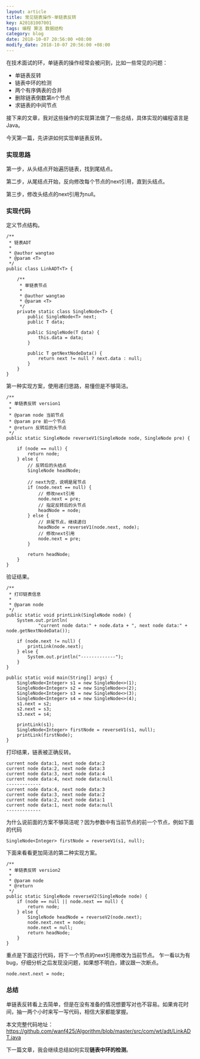 ```yaml
---
layout: article
title: 常见链表操作-单链表反转
key: A20181007001
tags: 编程 算法 数据结构
category: blog
date: 2018-10-07 20:56:00 +08:00
modify_date: 2018-10-07 20:56:00 +08:00
---
```


在技术面试的环，单链表的操作经常会被问到，比如一些常见的问题：

* 单链表反转
* 链表中环的检测
* 两个有序俩表的合并
* 删除链表倒数第n个节点
* 求链表的中间节点

接下来的文章，我对这些操作的实现算法做了一些总结，具体实现的编程语言是Java。

今天第一篇，先讲讲如何实现单链表反转。

<!--more-->

### 实现思路

第一步，从头结点开始遍历链表，找到尾结点。

第二步，从尾结点开始，反向修改每个节点的next引用，直到头结点。

第三步，修改头结点的next引用为null。

### 实现代码

定义节点结构。

```
/**
 * 链表ADT
 * 
 * @author wangtao
 * @param <T>
 */
public class LinkADT<T> {

	/**
	 * 单链表节点
	 * 
	 * @author wangtao
	 * @param <T>
	 */
	private static class SingleNode<T> {
		public SingleNode<T> next;
		public T data;

		public SingleNode(T data) {
			this.data = data;
		}
		
		public T getNextNodeData() {
			return next != null ? next.data : null;
		}
	}
}
```

第一种实现方案，使用递归思路，易懂但是不够简洁。

```
/**
 * 单链表反转 version1
 * 
 * @param node 当前节点
 * @param pre 前一个节点
 * @return 反转后的头节点
 */
public static SingleNode reverseV1(SingleNode node, SingleNode pre) {

	if (node == null) {
		return node;
	} else {
		// 反转后的头结点
		SingleNode headNode;

		// next为空，说明是尾节点
		if (node.next == null) {
			// 修改next引用
			node.next = pre;
			// 指定反转后的头节点
			headNode = node;
		} else {
			// 非尾节点，继续递归
			headNode = reverseV1(node.next, node);
			// 修改next引用
			node.next = pre;
		}

		return headNode;
	}
}
```

验证结果。

```
/**
 * 打印链表信息
 * 
 * @param node
 */
public static void printLink(SingleNode node) {
	System.out.println(
			"current node data:" + node.data + ", next node data:" + node.getNextNodeData());

	if (node.next != null) {
		printLink(node.next);
	} else {
		System.out.println("-------------");
	}
}

public static void main(String[] args) {
	SingleNode<Integer> s1 = new SingleNode<>(1);
	SingleNode<Integer> s2 = new SingleNode<>(2);
	SingleNode<Integer> s3 = new SingleNode<>(3);
	SingleNode<Integer> s4 = new SingleNode<>(4);
	s1.next = s2;
	s2.next = s3;
	s3.next = s4;

	printLink(s1);
	SingleNode<Integer> firstNode = reverseV1(s1, null);
	printLink(firstNode);
}
```

打印结果，链表被正确反转。

```
current node data:1, next node data:2
current node data:2, next node data:3
current node data:3, next node data:4
current node data:4, next node data:null
-------------
current node data:4, next node data:3
current node data:3, next node data:2
current node data:2, next node data:1
current node data:1, next node data:null
-------------
```

为什么说前面的方案不够简洁呢？因为参数中有当前节点的前一个节点，例如下面的代码

```
SingleNode<Integer> firstNode = reverseV1(s1, null);
```

下面来看看更加简洁的第二种实现方案。

```
/**
 * 单链表反转 version2
 * 
 * @param node
 * @return
 */
public static SingleNode reverseV2(SingleNode node) {
	if (node == null || node.next == null) {
		return node;
	} else {
		SingleNode headNode = reverseV2(node.next);
		node.next.next = node; 
		node.next = null;
		return headNode;
	}
}
```

重点是下面这行代码，将下一个节点的next引用修改为当前节点。
乍一看以为有bug，仔细分析之后发现没问题，如果想不明白，建议跟一次断点。

```
node.next.next = node; 
```

### 总结

单链表反转看上去简单，但是在没有准备的情况想要写对也不容易。如果肯花时间，抽一两个小时来写一写代码，相信大家都能掌握。

本文完整代码地址：
https://github.com/wanf425/Algorithm/blob/master/src/com/wt/adt/LinkADT.java

下一篇文章，我会继续总结如何实现**链表中环的检测**。



